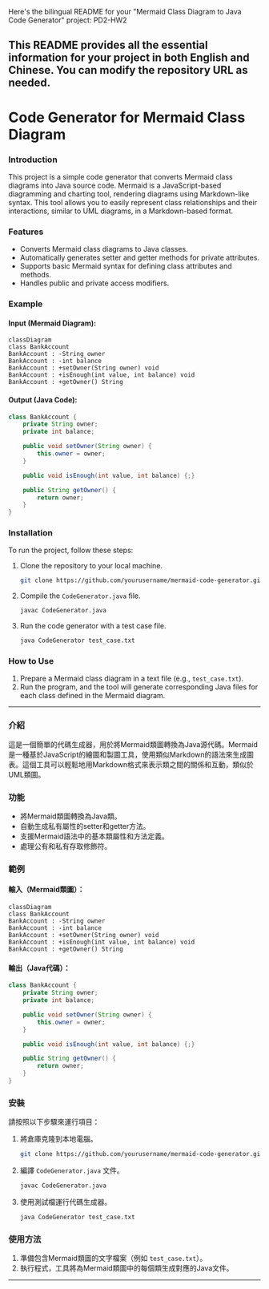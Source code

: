 Here's the bilingual README for your "Mermaid Class Diagram to Java Code Generator" project:
PD2-HW2

This README provides all the essential information for your project in both English and Chinese. You can modify the repository URL as needed.
---

# Code Generator for Mermaid Class Diagram


### Introduction
This project is a simple code generator that converts Mermaid class diagrams into Java source code. Mermaid is a JavaScript-based diagramming and charting tool, rendering diagrams using Markdown-like syntax. This tool allows you to easily represent class relationships and their interactions, similar to UML diagrams, in a Markdown-based format.

### Features
- Converts Mermaid class diagrams to Java classes.
- Automatically generates setter and getter methods for private attributes.
- Supports basic Mermaid syntax for defining class attributes and methods.
- Handles public and private access modifiers.

### Example

#### Input (Mermaid Diagram):
```mermaid
classDiagram
class BankAccount
BankAccount : -String owner
BankAccount : -int balance
BankAccount : +setOwner(String owner) void
BankAccount : +isEnough(int value, int balance) void
BankAccount : +getOwner() String
```

#### Output (Java Code):
```java
class BankAccount {
    private String owner;
    private int balance;

    public void setOwner(String owner) {
        this.owner = owner;
    }

    public void isEnough(int value, int balance) {;}

    public String getOwner() {
        return owner;
    }
}
```

### Installation
To run the project, follow these steps:

1. Clone the repository to your local machine.
   ```bash
   git clone https://github.com/yourusername/mermaid-code-generator.git
   ```
2. Compile the `CodeGenerator.java` file.
   ```bash
   javac CodeGenerator.java
   ```
3. Run the code generator with a test case file.
   ```bash
   java CodeGenerator test_case.txt
   ```

### How to Use
1. Prepare a Mermaid class diagram in a text file (e.g., `test_case.txt`).
2. Run the program, and the tool will generate corresponding Java files for each class defined in the Mermaid diagram.



---



### 介紹
這是一個簡單的代碼生成器，用於將Mermaid類圖轉換為Java源代碼。Mermaid是一種基於JavaScript的繪圖和製圖工具，使用類似Markdown的語法來生成圖表。這個工具可以輕鬆地用Markdown格式來表示類之間的關係和互動，類似於UML類圖。

### 功能
- 將Mermaid類圖轉換為Java類。
- 自動生成私有屬性的setter和getter方法。
- 支援Mermaid語法中的基本類屬性和方法定義。
- 處理公有和私有存取修飾符。

### 範例

#### 輸入（Mermaid類圖）：
```mermaid
classDiagram
class BankAccount
BankAccount : -String owner
BankAccount : -int balance
BankAccount : +setOwner(String owner) void
BankAccount : +isEnough(int value, int balance) void
BankAccount : +getOwner() String
```

#### 輸出（Java代碼）：
```java
class BankAccount {
    private String owner;
    private int balance;

    public void setOwner(String owner) {
        this.owner = owner;
    }

    public void isEnough(int value, int balance) {;}

    public String getOwner() {
        return owner;
    }
}
```

### 安裝
請按照以下步驟來運行項目：

1. 將倉庫克隆到本地電腦。
   ```bash
   git clone https://github.com/yourusername/mermaid-code-generator.git
   ```
2. 編譯 `CodeGenerator.java` 文件。
   ```bash
   javac CodeGenerator.java
   ```
3. 使用測試檔運行代碼生成器。
   ```bash
   java CodeGenerator test_case.txt
   ```

### 使用方法
1. 準備包含Mermaid類圖的文字檔案（例如 `test_case.txt`）。
2. 執行程式，工具將為Mermaid類圖中的每個類生成對應的Java文件。


---

